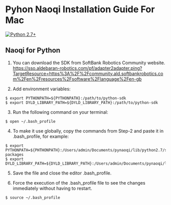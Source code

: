 # Pyhon Naoqi Installation Guide For Mac

<div align="left">

<a href="https://www.python.org/downloads/"><img alt="Python 2.7+" src="https://img.shields.io/badge/python-2.7+-yellow.svg" /></a>


## Naoqi for Python

1. You can download the SDK from SoftBank Robotics Community website. https://sso.aldebaran-robotics.com/pf/adapter2adapter.ping?TargetResource=https%3A%2F%2Fcommunity.ald.softbankrobotics.com%2Fen%2Fresources%2Fsoftware%2Flanguage%2Fen-gb

2. Add environment variables:

```
$ export PYTHONPATH=${PYTHONPATH}:/path/to/python-sdk
$ export DYLD_LIBRARY_PATH=${DYLD_LIBRARY_PATH}:/path/to/python-sdk
```

3. Run the following command on your terminal:

``` 
$ open ~/.bash_profile 
```

4. To make it use globally, copy the commands from Step-2 and paste it in .bash_profile, for example: 

```
$ export PYTHONPATH=${PHTHONPATH}:/Users/admin/Documents/pynaoqi/lib/python2.7/site-packages
$ export DYLD_LIBRARY_PATH=${DYLD_LIBRARY_PATH}:/Users/admin/Documents/pynaoqi/lib
```


5. Save the file and close the editor .bash_profile.

6. Force the execution of the .bash_profile file to see the changes immediately without having to restart.

``` 
$ source ~/.bash_profile 
```
